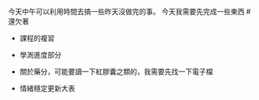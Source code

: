 今天中午可以利用時間去搞一些昨天沒做完的事。
今天我需要先完成一些東西
#還欠著
- 課程的複習
- 學測進度部分

- 關於藥分，可能要讀一下紅膠囊之類的，我需要先找一下電子檔

- 情緒穩定更新大表
